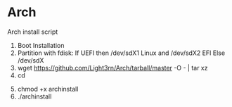 # Arch
Arch install script

1) Boot Installation
2) Partition with fdisk:
If UEFI then /dev/sdX1 Linux and /dev/sdX2 EFI
Else /dev/sdX
3) wget https://github.com/Light3rn/Arch/tarball/master -O - | tar xz
4) cd <dir>
5) chmod +x archinstall
6) ./archinstall
